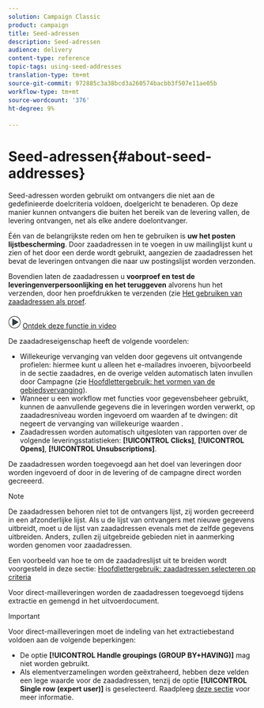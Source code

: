 ```yaml
---
solution: Campaign Classic
product: campaign
title: Seed-adressen
description: Seed-adressen
audience: delivery
content-type: reference
topic-tags: using-seed-addresses
translation-type: tm+mt
source-git-commit: 972885c3a38bcd3a260574bacbb3f507e11ae05b
workflow-type: tm+mt
source-wordcount: '376'
ht-degree: 9%

---
```



# Seed-adressen{#about-seed-addresses}

Seed-adressen worden gebruikt om ontvangers die niet aan de gedefinieerde doelcriteria voldoen, doelgericht te benaderen. Op deze manier kunnen ontvangers die buiten het bereik van de levering vallen, de levering ontvangen, net als elke andere doelontvanger.

Één van de belangrijkste reden om hen te gebruiken is **uw het posten lijstbescherming**. Door zaadadressen in te voegen in uw mailinglijst kunt u zien of het door een derde wordt gebruikt, aangezien de zaadadressen het bevat de leveringen ontvangen die naar uw postingslijst worden verzonden.

Bovendien laten de zaadadressen u **voorproef en test de leveringenverpersoonlijking en het teruggeven** alvorens hun het verzenden, door hen proefdrukken te verzenden (zie [Het gebruiken van zaadadressen als proef](../../delivery/using/steps-defining-the-target-population.md#using-seed-addresses-as-proof).

![](assets/do-not-localize/how-to-video.png) [Ontdek deze functie in video](../../delivery/using/steps-defining-the-target-population.md#seeds-and-proofs-video)

De zaadadreseigenschap heeft de volgende voordelen:

* Willekeurige vervanging van velden door gegevens uit ontvangende profielen: hiermee kunt u alleen het e-mailadres invoeren, bijvoorbeeld in de sectie zaadadres, en de overige velden automatisch laten invullen door Campagne (zie [Hoofdlettergebruik: het vormen van de gebiedsvervanging](../../delivery/using/use-case--configuring-the-field-substitution.md)).
* Wanneer u een workflow met functies voor gegevensbeheer gebruikt, kunnen de aanvullende gegevens die in leveringen worden verwerkt, op zaadadresniveau worden ingevoerd om waarden af te dwingen: dit negeert de vervanging van willekeurige waarden .
* Zaadadressen worden automatisch uitgesloten van rapporten over de volgende leveringsstatistieken: **[!UICONTROL Clicks]**, **[!UICONTROL Opens]**, **[!UICONTROL Unsubscriptions]**.

De zaadadressen worden toegevoegd aan het doel van leveringen door worden ingevoerd of door in de levering of de campagne direct worden gecreeerd.

>[!NOTE]
>
>De zaadadressen behoren niet tot de ontvangers lijst, zij worden gecreeerd in een afzonderlijke lijst. Als u de lijst van ontvangers met nieuwe gegevens uitbreidt, moet u de lijst van zaadadressen evenals met de zelfde gegevens uitbreiden. Anders, zullen zij uitgebreide gebieden niet in aanmerking worden genomen voor zaadadressen.
>
>Een voorbeeld van hoe te om de zaadadreslijst uit te breiden wordt voorgesteld in deze sectie: [Hoofdlettergebruik: zaadadressen selecteren op criteria](../../delivery/using/use-case--selecting-seed-addresses-on-criteria.md)

Voor direct-mailleveringen worden de zaadadressen toegevoegd tijdens extractie en gemengd in het uitvoerdocument.

>[!IMPORTANT]
>
>Voor direct-mailleveringen moet de indeling van het extractiebestand voldoen aan de volgende beperkingen:
>
>* De optie **[!UICONTROL Handle groupings (GROUP BY+HAVING)]** mag niet worden gebruikt.
>* Als elementverzamelingen worden geëxtraheerd, hebben deze velden een lege waarde voor de zaadadressen, tenzij de optie **[!UICONTROL Single row (expert user)]** is geselecteerd. Raadpleeg [deze sectie](../../platform/using/exporting-data.md#step-7---data-formatting) voor meer informatie.

>


